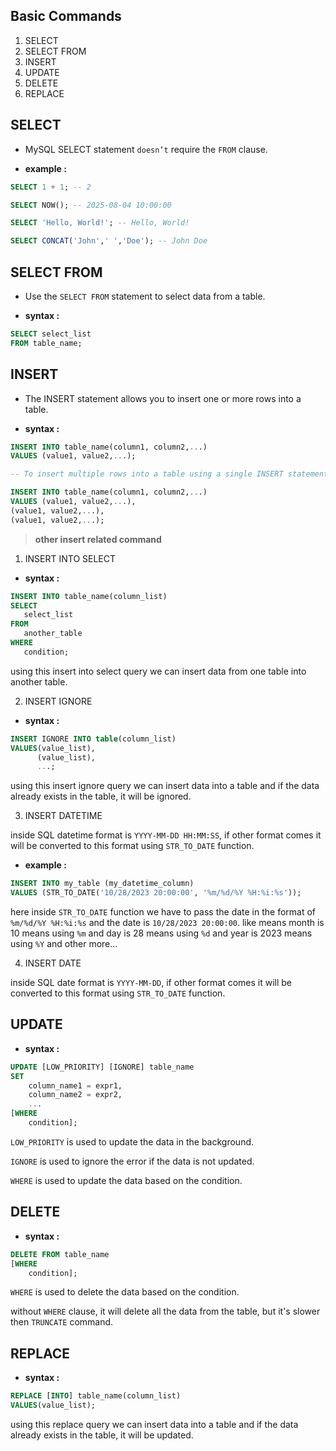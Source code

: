## Basic Commands

1. SELECT
2. SELECT FROM
3. INSERT
4. UPDATE
5. DELETE
6. REPLACE

## SELECT

- MySQL SELECT statement `doesn’t` require the `FROM` clause.

- **example :**

```sql
SELECT 1 + 1; -- 2

SELECT NOW(); -- 2025-08-04 10:00:00

SELECT 'Hello, World!'; -- Hello, World!

SELECT CONCAT('John',' ','Doe'); -- John Doe
```

## SELECT FROM

- Use the `SELECT FROM` statement to select data from a table.

- **syntax :**

```sql
SELECT select_list
FROM table_name;
```

## INSERT

- The INSERT statement allows you to insert one or more rows into a table.

- **syntax :**

```sql
INSERT INTO table_name(column1, column2,...)
VALUES (value1, value2,...);

-- To insert multiple rows into a table using a single INSERT statement

INSERT INTO table_name(column1, column2,...)
VALUES (value1, value2,...),
(value1, value2,...),
(value1, value2,...);
```

> **other insert related command**

1. INSERT INTO SELECT

- **syntax :**

```sql
INSERT INTO table_name(column_list)
SELECT
   select_list
FROM
   another_table
WHERE
   condition;
```

using this insert into select query we can insert data from one table into another table.

2. INSERT IGNORE

- **syntax :**

```sql
INSERT IGNORE INTO table(column_list)
VALUES(value_list),
      (value_list),
      ...;
```

using this insert ignore query we can insert data into a table and if the data already exists in the table, it will be ignored.

3. INSERT DATETIME

inside SQL datetime format is `YYYY-MM-DD HH:MM:SS`, if other format comes it will be converted to this format using `STR_TO_DATE` function.

- **example :**

```sql
INSERT INTO my_table (my_datetime_column)
VALUES (STR_TO_DATE('10/28/2023 20:00:00', '%m/%d/%Y %H:%i:%s'));
```

here inside `STR_TO_DATE` function we have to pass the date in the format of `%m/%d/%Y %H:%i:%s` and the date is `10/28/2023 20:00:00`. like means month is 10 means using `%m` and day is 28 means using `%d` and year is 2023 means using `%Y` and other more...

4. INSERT DATE

inside SQL date format is `YYYY-MM-DD`, if other format comes it will be converted to this format using `STR_TO_DATE` function.

## UPDATE

- **syntax :**

```sql
UPDATE [LOW_PRIORITY] [IGNORE] table_name
SET
    column_name1 = expr1,
    column_name2 = expr2,
    ...
[WHERE
    condition];
```

`LOW_PRIORITY` is used to update the data in the background.

`IGNORE` is used to ignore the error if the data is not updated.

`WHERE` is used to update the data based on the condition.

## DELETE

- **syntax :**

```sql
DELETE FROM table_name
[WHERE
    condition];
```

`WHERE` is used to delete the data based on the condition.

without `WHERE` clause, it will delete all the data from the table, but it's slower then `TRUNCATE` command.

## REPLACE

- **syntax :**

```sql
REPLACE [INTO] table_name(column_list)
VALUES(value_list);
```

using this replace query we can insert data into a table and if the data already exists in the table, it will be updated.
